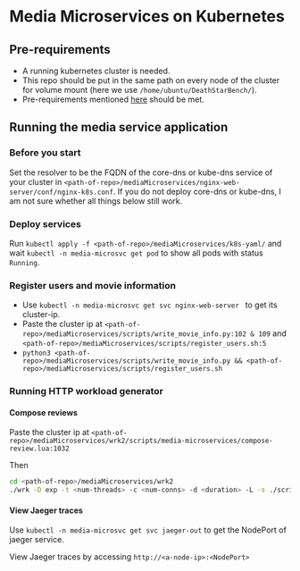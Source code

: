 # Media Microservices on Kubernetes

## Pre-requirements

- A running kubernetes cluster is needed.
- This repo should be put in the same path on every node of the cluster for volume mount (here we use `/home/ubuntu/DeathStarBench/`).
- Pre-requirements mentioned [here](https://github.com/delimitrou/DeathStarBench/blob/master/mediaMicroservices/README.md) should be met.

## Running the media service application

### Before you start

Set the resolver to be the FQDN of the core-dns or kube-dns  service of your cluster in `<path-of-repo>/mediaMicroservices/nginx-web-server/conf/nginx-k8s.conf`. If you do not deploy core-dns or kube-dns, I am not sure whether all things below still work.

### Deploy services

Run `kubectl apply -f <path-of-repo>/mediaMicroservices/k8s-yaml/` and wait `kubectl -n media-microsvc get pod` to show all pods with status `Running`.

### Register users and movie information

- Use `kubectl -n media-microsvc get svc nginx-web-server ` to get its cluster-ip.
- Paste the cluster ip at `<path-of-repo>/mediaMicroservices/scripts/write_movie_info.py:102 & 109` and `<path-of-repo>/mediaMicroservices/scripts/register_users.sh:5`
- `python3 <path-of-repo>/mediaMicroservices/scripts/write_movie_info.py && <path-of-repo>/mediaMicroservices/scripts/register_users.sh`

### Running HTTP workload generator

#### Compose reviews

Paste the cluster ip at `<path-of-repo>/mediaMicroservices/wrk2/scripts/media-microservices/compose-review.lua:1032`

Then

```bash
cd <path-of-repo>/mediaMicroservices/wrk2
./wrk -D exp -t <num-threads> -c <num-conns> -d <duration> -L -s ./scripts/media-microservices/compose-review.lua http://<cluster-ip>:8080/wrk2-api/review/compose -R <reqs-per-sec>
```

#### View Jaeger traces

Use `kubectl -n media-microsvc get svc jaeger-out` to get the NodePort of jaeger service.

 View Jaeger traces by accessing `http://<a-node-ip>:<NodePort>` 